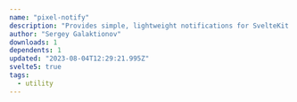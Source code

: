 ```yaml
---
name: "pixel-notify"
description: "Provides simple, lightweight notifications for SvelteKit apps."
author: "Sergey Galaktionov"
downloads: 1
dependents: 1
updated: "2023-08-04T12:29:21.995Z"
svelte5: true
tags: 
  - utility
---
```


